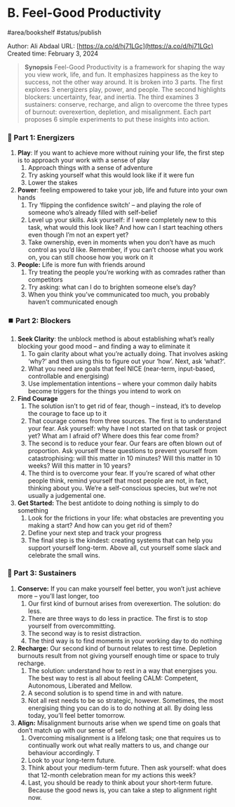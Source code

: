 # B. Feel-Good Productivity
#area/bookshelf #status/publish

Author: Ali Abdaal
URL: [https://a.co/d/hj71LGc](https://a.co/d/hj71LGc)
Created time: February 3, 2024

> **Synopsis**
> Feel-Good Productivity is a framework for shaping the way you view work, life, and fun. It emphasizes happiness as the key to success, not the other way around. It is broken into 3 parts. The first explores 3 energizers play, power, and people. The second highlights blockers: uncertainty, fear, and inertia. The third examines 3 sustainers: conserve, recharge, and align to overcome the three types of burnout: overexertion, depletion, and misalignment. Each part proposes 6 simple experiments to put these insights into action.

### 🔋 Part 1: Energizers

1. **Play**: If you want to achieve more without ruining your life, the first step is to approach your work with a sense of play
   1. Approach things with a sense of adventure
   2. Try asking yourself what this would look like if it were fun
   3. Lower the stakes
2. **Power**: feeling empowered to take your job, life and future into your own hands
   1. Try ‘flipping the confidence switch’ – and playing the role of someone who’s already filled with self-belief
   2. Level up your skills. Ask yourself: if I were completely new to this task, what would this look like? And how can I start teaching others even though I’m not an expert yet?
   3. Take ownership, even in moments when you don’t have as much control as you’d like. Remember, if you can’t choose what you work on, you can still choose how you work on it
3. **People:** Life is more fun with friends around
   1. Try treating the people you’re working with as comrades rather than competitors
   2. Try asking: what can I do to brighten someone else’s day?
   3. When you think you’ve communicated too much, you probably haven’t communicated enough

### ⏹️ Part 2: Blockers

1. **Seek Clarity**: the unblock method is about establishing what’s really blocking your good mood – and finding a way to eliminate it
   1. To gain clarity about what you’re actually doing. That involves asking ‘why?’ and then using this to figure out your ‘how’. Next, ask ‘what?’.
   2. What you need are goals that feel NICE (near-term, input-based, controllable and energising)
   3. Use implementation intentions – where your common daily habits become triggers for the things you intend to work on
2. **Find Courage**
   1. The solution isn’t to get rid of fear, though – instead, it’s to develop the courage to face up to it
   2. That courage comes from three sources. The first is to understand your fear. Ask yourself: why have I not started on that task or project yet? What am I afraid of? Where does this fear come from?
   3. The second is to reduce your fear. Our fears are often blown out of proportion. Ask yourself these questions to prevent yourself from catastrophising: will this matter in 10 minutes? Will this matter in 10 weeks? Will this matter in 10 years?
   4. The third is to overcome your fear. If you’re scared of what other people think, remind yourself that most people are not, in fact, thinking about you. We’re a self-conscious species, but we’re not usually a judgemental one.
3. **Get Started:** The best antidote to doing nothing is simply to do something
   1. Look for the frictions in your life: what obstacles are preventing you making a start? And how can you get rid of them?
   2. Define your next step and track your progress
   3. The final step is the kindest: creating systems that can help you support yourself long-term. Above all, cut yourself some slack and celebrate the small wins.

### 🌱 Part 3: Sustainers

1. **Conserve:** If you can make yourself feel better, you won’t just achieve more – you’ll last longer, too
   1. Our first kind of burnout arises from overexertion. The solution: do less.
   2. There are three ways to do less in practice. The first is to stop yourself from overcommitting.
   3. The second way is to resist distraction.
   4. The third way is to find moments in your working day to do nothing
2. **Recharge:** Our second kind of burnout relates to rest time. Depletion burnouts result from not giving yourself enough time or space to truly recharge.
   1. The solution: understand how to rest in a way that energises you. The best way to rest is all about feeling CALM: Competent, Autonomous, Liberated and Mellow.
   2. A second solution is to spend time in and with nature.
   3. Not all rest needs to be so strategic, however. Sometimes, the most energising thing you can do is to do nothing at all. By doing less today, you’ll feel better tomorrow.
3. **Align:** Misalignment burnouts arise when we spend time on goals that don’t match up with our sense of self.
   1. Overcoming misalignment is a lifelong task; one that requires us to continually work out what really matters to us, and change our behaviour accordingly. T
   2. Look to your long-term future.
   3. Think about your medium-term future. Then ask yourself: what does that 12-month celebration mean for my actions this week?
   4. Last, you should be ready to think about your short-term future. Because the good news is, you can take a step to alignment right now.


